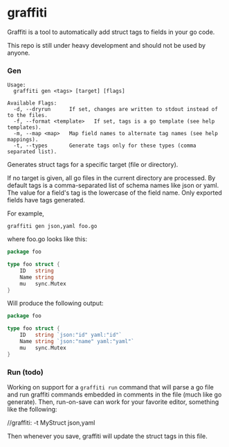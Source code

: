 graffiti
========

Graffiti is a tool to automatically add struct tags to fields in your go code.

This repo is still under heavy development and should not be used by anyone.

### Gen

```
Usage: 
  graffiti gen <tags> [target] [flags]

Available Flags:
  -d, --dryrun		If set, changes are written to stdout instead of to the files.
  -f, --format <template>	If set, tags is a go template (see help templates).
  -m, --map	<map>	Map field names to alternate tag names (see help mappings).
  -t, --types		Generate tags only for these types (comma separated list).
```

Generates struct tags for a specific target (file or directory).

If no target is given, all go files in the current directory are processed. By
default tags is a comma-separated list of schema names like json or yaml. The
value for a field's tag is the lowercase of the field name. Only exported fields
have tags generated. 

For example, 

`graffiti gen json,yaml foo.go`

where foo.go looks like this:

```go
package foo

type foo struct {
	ID   string
	Name string
	mu   sync.Mutex
}
```

Will produce the following output:

```go
package foo

type foo struct {
	ID   string `json:"id" yaml:"id"`
	Name string `json:"name" yaml:"yaml"`
	mu   sync.Mutex
}
```

### Run (todo)

Working on support for a `graffiti run` command that will parse a go file and
run graffiti commands embedded in comments in the file (much like go generate).
Then, run-on-save can work for your favorite editor, something like the
following:

//graffiti: -t MyStruct json,yaml

Then whenever you save, graffiti will update the struct tags in this file.